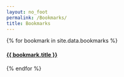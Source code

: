 ```yaml
---
layout: no_foot
permalink: /Bookmarks/
title: Bookmarks
---
```


{% for bookmark in site.data.bookmarks %}

<div class="bookmark">
<div class="thumbnail">
<a href="https://{{ bookmark.url }}">
<span>
<h4>{{ bookmark.title }}</h4>
</span>
</a>
</div>
</div>

{% endfor %}